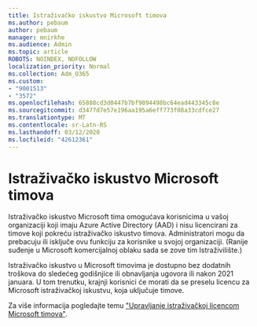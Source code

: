 ```yaml
---
title: Istraživačko iskustvo Microsoft timova
ms.author: pebaum
author: pebaum
manager: mnirkhe
ms.audience: Admin
ms.topic: article
ROBOTS: NOINDEX, NOFOLLOW
localization_priority: Normal
ms.collection: Adm_O365
ms.custom:
- "9001513"
- "3572"
ms.openlocfilehash: 65888cd3d0447b7bf9894498bc64ead443345c8e
ms.sourcegitcommit: d3477d7e57e196aa195a6eff773f08a33cdfce27
ms.translationtype: MT
ms.contentlocale: sr-Latn-RS
ms.lasthandoff: 03/12/2020
ms.locfileid: "42612361"
---
```

# <a name="microsoft-teams-exploratory-experience"></a>Istraživačko iskustvo Microsoft timova

Istraživačko iskustvo Microsoft tima omogućava korisnicima u vašoj organizaciji koji imaju Azure Active Directory (AAD) i nisu licencirani za timove koji pokreću istraživačko iskustvo timova. Administratori mogu da prebacuju ili isključe ovu funkciju za korisnike u svojoj organizaciji. (Ranije suđenje u Microsoft komercijalnoj oblaku sada se zove tim Istraživilište.)

Istraživačko iskustvo u Microsoft timovima je dostupno bez dodatnih troškova do sledećeg godišnjice ili obnavljanja ugovora ili nakon 2021 januara. U tom trenutku, krajnji korisnici će morati da se preselu licencu za Microsoft istraživačkoj iskustvu, koja uključuje timove.

Za više informacija pogledajte temu ["Upravljanje istraživačkoj licencom Microsoft timova"](https://docs.microsoft.com/microsoftteams/teams-exploratory/).

